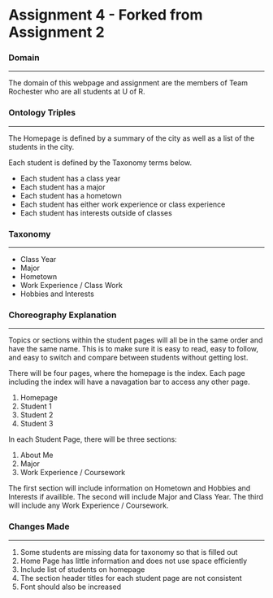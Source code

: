 # Assignment 4 - Forked from Assignment 2

### Domain
---

The domain of this webpage and assignment are the members of Team Rochester who are all students at U of R.


### Ontology Triples
---
The Homepage is defined by a summary of the city as well as a list of the students in the city.

Each student is defined by the Taxonomy terms below.
* Each student has a class year
* Each student has a major
* Each student has a hometown
* Each student has either work experience or class experience
* Each student has interests outside of classes


### Taxonomy
---
* Class Year
* Major
* Hometown
* Work Experience / Class Work
* Hobbies and Interests


### Choreography Explanation
---
Topics or sections within the student pages will all be in the same order and have the same name. This is to make sure it is easy to read, easy to follow, and easy to switch and compare between students without getting lost.

There will be four pages, where the homepage is the index. Each page including the index will have a navagation bar to access any other page.
1. Homepage
2. Student 1
3. Student 2
4. Student 3

In each Student Page, there will be three sections:
1. About Me
2. Major
3. Work Experience / Coursework

The first section will include information on Hometown and Hobbies and Interests if availible.
The second will include Major and Class Year.
The third will include any Work Experience / Coursework. 


### Changes Made
---
1. Some students are missing data for taxonomy so that is filled out
2. Home Page has little information and does not use space efficiently
3. Include list of students on homepage
4. The section header titles for each student page are not consistent
5. Font should also be increased



